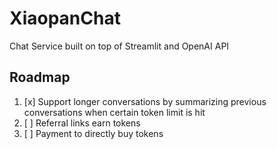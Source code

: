 # XiaopanChat
Chat Service built on top of Streamlit and OpenAI API

## Roadmap

1. [x] Support longer conversations by summarizing previous conversations when certain token limit is hit
2. [ ] Referral links earn tokens
3. [ ] Payment to directly buy tokens
